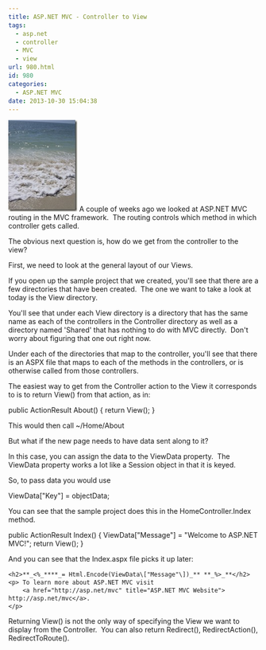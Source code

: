```yaml
---
title: ASP.NET MVC - Controller to View
tags:
  - asp.net
  - controller
  - MVC
  - view
url: 980.html
id: 980
categories:
  - ASP.NET MVC
date: 2013-10-30 15:04:38
---
```


![ka_vol1_100](/uploads/2009/04/ka-vol1-100.jpg) A couple of weeks ago we looked at ASP.NET MVC routing in the MVC framework.  The routing controls which method in which controller gets called.

The obvious next question is, how do we get from the controller to the view?

First, we need to look at the general layout of our Views.

If you open up the sample project that we created, you'll see that there are a few directories that have been created.  The one we want to take a look at today is the View directory.

You'll see that under each View directory is a directory that has the same name as each of the controllers in the Controller directory as well as a directory named 'Shared' that has nothing to do with MVC directly.  Don't worry about figuring that one out right now.

Under each of the directories that map to the controller, you'll see that there is an ASPX file that maps to each of the methods in the controllers, or is otherwise called from those controllers.

The easiest way to get from the Controller action to the View it corresponds to is to return View() from that action, as in:

public ActionResult About()
{
    return View();
}

This would then call ~/Home/About

But what if the new page needs to have data sent along to it?

In this case, you can assign the data to the ViewData property.  The ViewData property works a lot like a Session object in that it is keyed.

So, to pass data you would use

ViewData\["Key"\] = objectData;

You can see that the sample project does this in the HomeController.Index method.

public ActionResult Index()
{
    ViewData\["Message"\] = "Welcome to ASP.NET MVC!";
    return View();
}

And you can see that the Index.aspx file picks it up later:

    <h2>**_<%_****_= Html.Encode(ViewData\["Message"\])_** **_%>_**</h2>
    <p> To learn more about ASP.NET MVC visit
        <a href="http://asp.net/mvc" title="ASP.NET MVC Website"> http://asp.net/mvc</a>.
    </p>

Returning View() is not the only way of specifying the View we want to display from the Controller.  You can also return Redirect(), RedirectAction(), RedirectToRoute().
